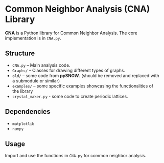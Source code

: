 # Common Neighbor Analysis (CNA) Library  

**CNA** is a Python library for Common Neighbor Analysis. The core implementation is in `CNA.py`.  

## Structure

- `CNA.py` – Main analysis code.
- `Graphs/` – Classes for drawing different types of graphs.
- `old/` – some code from **pySNOW**. (should be removed and replaced with a submodule or similar)
- `examples/` – some specific examples showcasing the functionalities of the library
- `crystal_maker.py` - some code to create periodic lattices.

## Dependencies

- `matplotlib`  
- `numpy`  

## Usage

Import and use the functions in `CNA.py` for common neighbor analysis.
